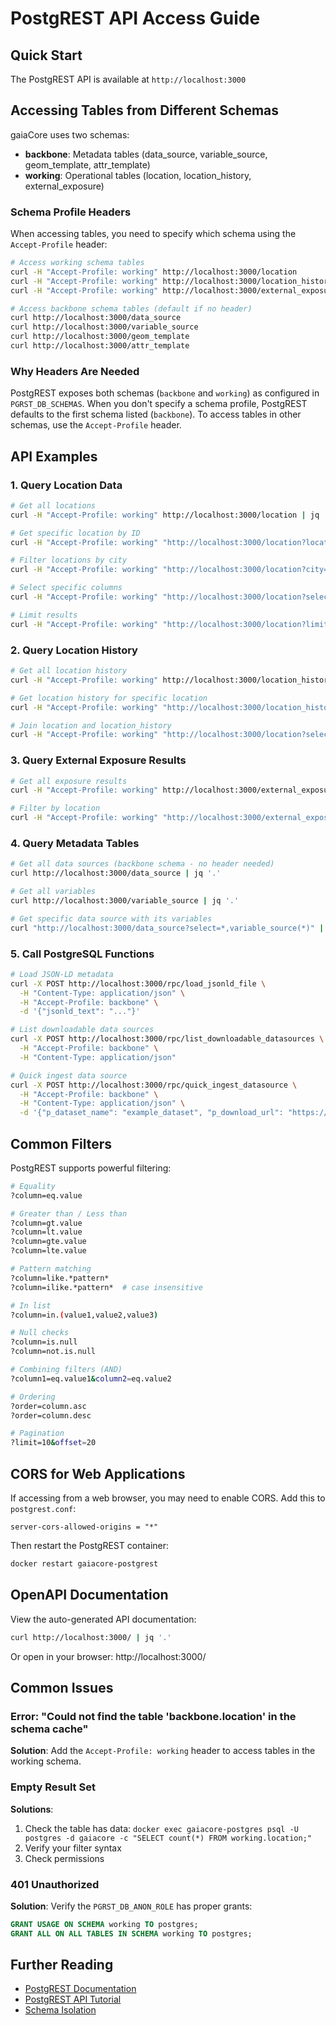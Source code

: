 # PostgREST API Access Guide

## Quick Start

The PostgREST API is available at `http://localhost:3000`

## Accessing Tables from Different Schemas

gaiaCore uses two schemas:
- **backbone**: Metadata tables (data_source, variable_source, geom_template, attr_template)
- **working**: Operational tables (location, location_history, external_exposure)

### Schema Profile Headers

When accessing tables, you need to specify which schema using the `Accept-Profile` header:

```bash
# Access working schema tables
curl -H "Accept-Profile: working" http://localhost:3000/location
curl -H "Accept-Profile: working" http://localhost:3000/location_history
curl -H "Accept-Profile: working" http://localhost:3000/external_exposure

# Access backbone schema tables (default if no header)
curl http://localhost:3000/data_source
curl http://localhost:3000/variable_source
curl http://localhost:3000/geom_template
curl http://localhost:3000/attr_template
```

### Why Headers Are Needed

PostgREST exposes both schemas (`backbone` and `working`) as configured in `PGRST_DB_SCHEMAS`. When you don't specify a schema profile, PostgREST defaults to the first schema listed (`backbone`). To access tables in other schemas, use the `Accept-Profile` header.

## API Examples

### 1. Query Location Data

```bash
# Get all locations
curl -H "Accept-Profile: working" http://localhost:3000/location | jq '.'

# Get specific location by ID
curl -H "Accept-Profile: working" "http://localhost:3000/location?location_id=eq.1" | jq '.'

# Filter locations by city
curl -H "Accept-Profile: working" "http://localhost:3000/location?city=eq.FRESNO" | jq '.'

# Select specific columns
curl -H "Accept-Profile: working" "http://localhost:3000/location?select=location_id,address_1,city,latitude,longitude" | jq '.'

# Limit results
curl -H "Accept-Profile: working" "http://localhost:3000/location?limit=10" | jq '.'
```

### 2. Query Location History

```bash
# Get all location history
curl -H "Accept-Profile: working" http://localhost:3000/location_history | jq '.'

# Get location history for specific location
curl -H "Accept-Profile: working" "http://localhost:3000/location_history?location_id=eq.1" | jq '.'

# Join location and location_history
curl -H "Accept-Profile: working" "http://localhost:3000/location?select=*,location_history(*)" | jq '.'
```

### 3. Query External Exposure Results

```bash
# Get all exposure results
curl -H "Accept-Profile: working" http://localhost:3000/external_exposure | jq '.'

# Filter by location
curl -H "Accept-Profile: working" "http://localhost:3000/external_exposure?location_id=eq.1" | jq '.'
```

### 4. Query Metadata Tables

```bash
# Get all data sources (backbone schema - no header needed)
curl http://localhost:3000/data_source | jq '.'

# Get all variables
curl http://localhost:3000/variable_source | jq '.'

# Get specific data source with its variables
curl "http://localhost:3000/data_source?select=*,variable_source(*)" | jq '.'
```

### 5. Call PostgreSQL Functions

```bash
# Load JSON-LD metadata
curl -X POST http://localhost:3000/rpc/load_jsonld_file \
  -H "Content-Type: application/json" \
  -H "Accept-Profile: backbone" \
  -d '{"jsonld_text": "..."}'

# List downloadable data sources
curl -X POST http://localhost:3000/rpc/list_downloadable_datasources \
  -H "Accept-Profile: backbone" \
  -H "Content-Type: application/json"

# Quick ingest data source
curl -X POST http://localhost:3000/rpc/quick_ingest_datasource \
  -H "Accept-Profile: backbone" \
  -H "Content-Type: application/json" \
  -d '{"p_dataset_name": "example_dataset", "p_download_url": "https://..."}'
```

## Common Filters

PostgREST supports powerful filtering:

```bash
# Equality
?column=eq.value

# Greater than / Less than
?column=gt.value
?column=lt.value
?column=gte.value
?column=lte.value

# Pattern matching
?column=like.*pattern*
?column=ilike.*pattern*  # case insensitive

# In list
?column=in.(value1,value2,value3)

# Null checks
?column=is.null
?column=not.is.null

# Combining filters (AND)
?column1=eq.value1&column2=eq.value2

# Ordering
?order=column.asc
?order=column.desc

# Pagination
?limit=10&offset=20
```

## CORS for Web Applications

If accessing from a web browser, you may need to enable CORS. Add this to `postgrest.conf`:

```
server-cors-allowed-origins = "*"
```

Then restart the PostgREST container:
```bash
docker restart gaiacore-postgrest
```

## OpenAPI Documentation

View the auto-generated API documentation:
```bash
curl http://localhost:3000/ | jq '.'
```

Or open in your browser: http://localhost:3000/

## Common Issues

### Error: "Could not find the table 'backbone.location' in the schema cache"

**Solution**: Add the `Accept-Profile: working` header to access tables in the working schema.

### Empty Result Set

**Solutions**:
1. Check the table has data: `docker exec gaiacore-postgres psql -U postgres -d gaiacore -c "SELECT count(*) FROM working.location;"`
2. Verify your filter syntax
3. Check permissions

### 401 Unauthorized

**Solution**: Verify the `PGRST_DB_ANON_ROLE` has proper grants:
```sql
GRANT USAGE ON SCHEMA working TO postgres;
GRANT ALL ON ALL TABLES IN SCHEMA working TO postgres;
```

## Further Reading

- [PostgREST Documentation](https://postgrest.org/en/stable/)
- [PostgREST API Tutorial](https://postgrest.org/en/stable/tutorials/tut0.html)
- [Schema Isolation](https://postgrest.org/en/stable/references/schema_isolation.html)
